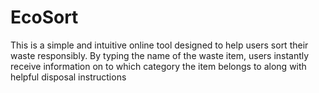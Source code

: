 # EcoSort
This is a simple and intuitive online tool designed to help users sort their waste responsibly. By typing the name of the waste item, users instantly receive information on to which category the item belongs to along with helpful disposal instructions
